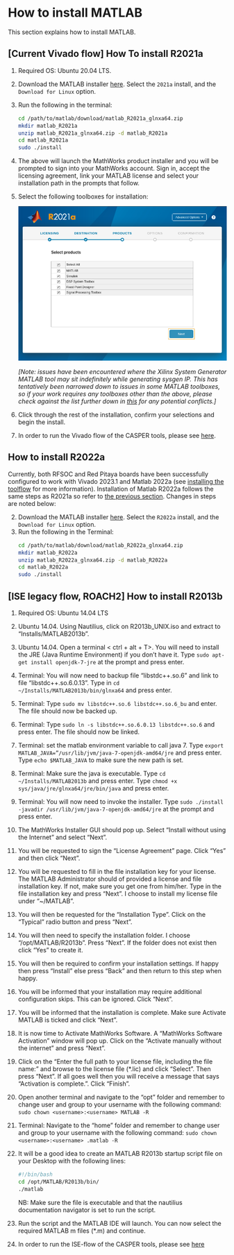 # How to install MATLAB 

This section explains how to install MATLAB.

## [Current Vivado flow] How To install R2021a

1. Required OS: Ubuntu 20.04 LTS.
2. Download the MATLAB installer [here](https://www.mathworks.com/downloads/). Select the `2021a` install, and the `Download for Linux` option.
3. Run the following in the terminal:
    ```bash
    cd /path/to/matlab/download/matlab_R2021a_glnxa64.zip
    mkdir matlab_R2021a
    unzip matlab_R2021a_glnxa64.zip -d matlab_R2021a
    cd matlab_R2021a
    sudo ./install
    ```
4. The above will launch the MathWorks product installer and you will be prompted to sign into your MathWorks account. Sign in, accept the licensing agreement, link your MATLAB license and select your installation path in the prompts that follow.
5. Select the following toolboxes for installation:

    ![toolboxes.png](../_static/img/toolboxes.png)

    *[Note: issues have been encountered where the Xilinx System Generator MATLAB tool may sit indefinitely while generating sysgen IP. This has tentatively been narrowed down to issues in some MATLAB toolboxes, so if your work requires any toolboxes other than the above, please check against the list further down in [this](https://support.xilinx.com/s/question/0D52E00006vF6FOSA0/model-composer-v20212-matlab-r2021a-gets-stuck-at-initialization-stage-on-ubuntu-20041?language=en_US) for any potential conflicts.]* 

6. Click through the rest of the installation, confirm your selections and begin the install.
7. In order to run the Vivado flow of the CASPER tools, please see [here](https://casper-toolflow.readthedocs.io/en/latest/src/Configuring-the-Toolflow.html).

## How to install R2022a
Currently, both RFSOC and Red Pitaya boards have been successfully configured to work with Vivado 2023.1 and Matlab 2022a (see [installing the toolflow](https://casper-toolflow.readthedocs.io/en/latest/src/Installing-the-Toolflow.html#getting-the-right-versions) for more information). Installation of Matlab R2022a follows the same steps as R2021a so refer to [the previous section](https://github.com/bgodfrey/mlib_devel/blob/m2022a/docs/src/How-to-install-Matlab.md#current-vivado-flow-how-to-install-r2021a). Changes in steps are noted below:

2. Download the MATLAB installer [here](https://www.mathworks.com/downloads/). Select the `R2022a` install, and the `Download for Linux` option.
3. Run the following in the Terminal:
    ```bash
    cd /path/to/matlab/download/matlab_R2022a_glnxa64.zip
    mkdir matlab_R2022a
    unzip matlab_R2022a_glnxa64.zip -d matlab_R2022a
    cd matlab_R2022a
    sudo ./install
    ```

## [ISE legacy flow, ROACH2] How to install R2013b

1. Required OS: Ubuntu 14.04 LTS
2. Ubuntu 14.04. Using Nautilius, click on R2013b_UNIX.iso and extract to “Installs/MATLAB2013b”.
3. Ubuntu 14.04. Open a terminal < ctrl + alt + T>. You will need to install the JRE (Java Runtime Environment) if you don’t have it. Type `​sudo apt-get install openjdk-7-jre` at the prompt and press enter.
4. Terminal: You will now need to backup file “libstdc++.so.6” and link to file “libstdc++.so.6.0.13”. Type in `​cd ~/Installs/MATLAB2013b/bin/glnxa64` and press enter.
5. Terminal: Type `sudo mv libstdc++.so.6 libstdc++.so.6_bu` and enter. The file should now be backed up.
6. Terminal: Type `sudo ln -s libstdc++.so.6.0.13 libstdc++.so.6` and press enter. The file should now be linked.
7. Terminal: set the matlab environment variable to call java 7. Type `​export MATLAB_JAVA=”/usr/lib/jvm/java-7-openjdk-amd64/jre` and press enter. Type `​echo $MATLAB_JAVA` to make sure the new path is set.
8. Terminal: Make sure the java is executable. Type `​cd ~/Installs/MATLAB2013b` and press enter. Type `​chmod +x sys/java/jre/glnxa64/jre/bin/java` and press enter.
9. Terminal: You will now need to invoke the installer. Type `​sudo ./install -javadir /usr/lib/jvm/java-7-openjdk-amd64/jre` at the prompt and press enter.
10. The MathWorks Installer GUI should pop up. Select “Install without using the Internet” and select “Next”.
11. You will be requested to sign the “License Agreement” page. Click “Yes” and then click “Next”.
12. You will be requested to fill in the file installation key for your license. The MATLAB Administrator should of provided a license and file installation key. If not, make sure you get one from him/her. Type in the file installation key and press “Next”. I choose to install my license file under “~/MATLAB”.
13. You will then be requested for the “Installation Type”. Click on the “Typical” radio button and press “Next”.
14. You will then need to specify the installation folder. I choose “/opt/MATLAB/R2013b”. Press “Next”. If the folder does not exist then click “Yes” to create it.
15. You will then be required to confirm your installation settings. If happy then press “Install” else press “Back” and then return to this step when happy.
16. You will be informed that your installation may require additional configuration skips. This can be ignored. Click “Next”.
17. You will be informed that the installation is complete. Make sure Activate MATLAB is ticked and click “Next”.
18. It is now time to Activate MathWorks Software. A “MathWorks Software Activation” window will pop up. Click on the “Activate manually without the internet” and press “Next”.
19. Click on the “Enter the full path to your license file, including the file name:” and browse to the license file (*.lic) and click “Select”. Then press “Next”. If all goes well then you will receive a message that says “Activation is complete.”. Click “Finish”.
20. Open another terminal and navigate to the “opt” folder and remember to change user and group to your username with the following command: `sudo chown <username>:<username> MATLAB -R`
21. Terminal: Navigate to the “home” folder and remember to change user and group to your username with the following command: `sudo chown <username>:<username> .matlab -R`
22. It will be a good idea to create an MATLAB R2013b startup script file on your Desktop with the following lines:
    ```bash
    #!/bin/bash
    cd /opt/MATLAB/R2013b/bin/
    ./matlab
    ```
    NB: Make sure the file is executable and that the nautilius documentation navigator is set to run the script.

23. Run the script and the MATLAB IDE will launch. You can now select the required MATLAB m files (*.m) and continue.
24. In order to run the ISE-flow of the CASPER tools, please see [here](https://casper.berkeley.edu/wiki/MSSGE_Setup_with_Xilinx_14.x_and_MATLAB_2012b)